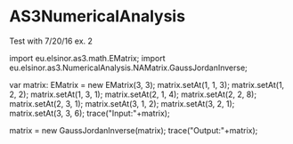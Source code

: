 # AS3NumericalAnalysis


Test with 7/20/16 ex. 2

import eu.elsinor.as3.math.EMatrix;
import eu.elsinor.as3.NumericalAnalysis.NAMatrix.GaussJordanInverse;

var matrix: EMatrix = new EMatrix(3, 3);
	  matrix.setAt(1, 1, 3);
	  matrix.setAt(1, 2, 2);
	  matrix.setAt(1, 3, 1);
	  matrix.setAt(2, 1, 4);
	  matrix.setAt(2, 2, 8);
	  matrix.setAt(2, 3, 1);
	  matrix.setAt(3, 1, 2);
	  matrix.setAt(3, 2, 1);
	  matrix.setAt(3, 3, 6);
trace("Input:"+matrix);

matrix = new GaussJordanInverse(matrix);
trace("Output:"+matrix);
